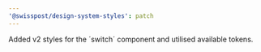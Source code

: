 ```yaml
---
'@swisspost/design-system-styles': patch
---
```


Added v2 styles for the ´switch´ component and utilised available tokens.
